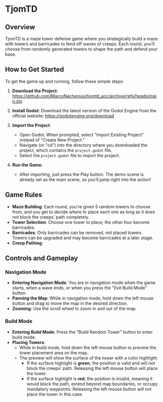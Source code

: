 # TjomTD

## Overview

TjomTD is a maze tower defense game where you strategically build a maze with towers and barricades to fend off waves of creeps. Each round, you’ll choose from randomly generated towers to shape the path and defend your base.

## How to Get Started

To get the game up and running, follow these simple steps:

1. **Download the Project**: https://github.com/MarcoNachenius/tjomtd_acc/archive/refs/heads/main.zip

2. **Install Godot**: Download the latest version of the Godot Engine from the official website: https://godotengine.org/download

3. **Import the Project**:
   - Open Godot. When prompted, select "Import Existing Project" instead of "Create New Project."
   - Navigate (or "cd") into the directory where you downloaded the project, which contains the `project.godot` file.
   - Select the `project.godot` file to import the project.

4. **Run the Game**:
   - After importing, just press the Play button. The demo scene is already set as the main scene, so you’ll jump right into the action!

## Game Rules

- **Maze Building**: Each round, you're given 5 random towers to choose from, and you get to decide where to place each one as long as it does not block the creeps' path completely.
- **Tower Selection**: Choose one tower to place; the other four become barricades.
- **Barricades**: Only barricades can be removed, not placed towers. Towers can be upgraded and may become barricades at a later stage.
- **Creep Pathing**:


## Controls and Gameplay

### Navigation Mode
- **Entering Navigation Mode**: You are in navigation mode when the game starts, when a wave ends, or when you press the "Exit Build Mode" button.
- **Panning the Map**: While in navigation mode, hold down the left mouse button and drag to move the map in the desired direction.
- **Zooming**: Use the scroll wheel to zoom in and out of the map.

### Build Mode
- **Entering Build Mode**: Press the "Build Random Tower" button to enter build mode.
- **Placing Towers**:
  - While in build mode, hold down the left mouse button to preview the tower placement area on the map.
  - The preview will show the surface of the tower with a color highlight:
    - If the surface highlight is **green**, the position is valid and will not block the creeps' path. Releasing the left mouse button will place the tower.
    - If the surface highlight is **red**, the position is invalid, meaning it would block the path, extend beyond map boundaries, or occupy mandatory waypoints. Releasing the left mouse button will not place the tower in this case.
